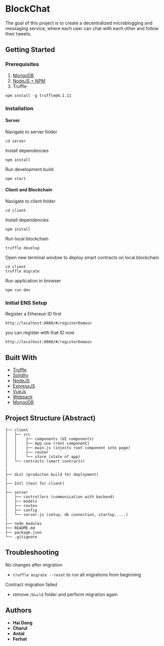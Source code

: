 # BlockChat 

The goal of this project is to create a decentralized microblogging and messaging service, where each user can chat with each other and follow their tweets. 

## Getting Started 

### Prerequisites

1.  [MongoDB](https://docs.mongodb.com/manual/administration/install-community/)
2.  [NodeJS + NPM](https://nodejs.org/en/download/package-manager/)
3.  Truffle

```
npm install -g truffle@4.1.11
```

### Installation

#### Server 

Navigate to server folder 
```
cd server
```
Install dependencies 
```
npm install
```

Run development build 

```
npm start
```

#### Client and Blockchain 

Navigate to client folder 
```
cd client 
```
Install dependencies 

```
npm install 
```

Run local blockchain 

```
truffle develop
```

Open new terminal window to deploy smart contracts on local blockchain 

```
cd client
truffle migrate
```

Run application in browser 

```
npm run dev
```

### Initial ENS Setup 

Register a Ethereun ID first 
```
http://localhost:8080/#/registerDomain

```

you can register with that ID now 

```
http://localhost:8080/#/registerDomain

```


## Built With

* [Truffle](http://truffleframework.com/)
* [Solidity](https://solidity.readthedocs.io/en/v0.4.23/)
* [NodeJS](https://nodejs.org/en/)
* [ExpressJS](http://expressjs.com/de/)
* [VueJs](https://vuejs.org)
* [Webpack](https://webpack.js.org)
* [MongoDB](https://www.mongodb.com)

## Project Structure (Abstract)

```
├── client
│   ├── src
│   │    ├── components (UI components)
│   │    ├── App.vue (root component)
│   │    ├── main.js (injects root component into page)
│   │    ├── router
│   │    └── store (state of app)
│   └── contracts (smart contracts)
│
|
├── dist (producton build for deployment)
|
├── Intl (text for client)
|
├── server
│   ├── controllers (communication with backend) 
│   ├── models  
│   ├── routes
│   ├── config
│   └── server.js (setup, db connection, startup, ...)
|
├── node_modules
├── README.md
├── package.json
└── .gitignore
```

## Troubleshooting
No changes after migration
* `truffle migrate --reset` to run all migrations from beginning

Contract migration failed
* remove `/build` folder and perform migration again

## Authors

* **Hai Dang**
* **Charul**
* **Antal**
* **Ferhat**



<!-- ## Actors/Roles

## Architecture

## Protocol

## Setup

## Documentation

* [Project documentation](/documentation/documentation.pdf)
* [Initial project presentation](/presentation/presentation-initial.pptx)
* [Final project documentation](/presentation/presentation-final.pptx) -->